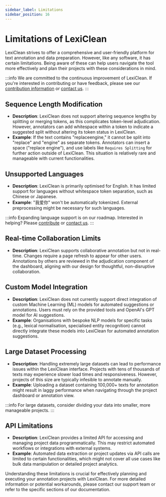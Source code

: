 ```yaml
---
sidebar_label: Limitations
sidebar_position: 16
---
```


# Limitations of LexiClean

LexiClean strives to offer a comprehensive and user-friendly platform for text annotation and data preparation. However, like any software, it has certain limitations. Being aware of these can help users navigate the tool more effectively and plan their projects with these considerations in mind.

:::info
We are committed to the continuous improvement of LexiClean. If you're interested in contributing or have feedback, please see our [contribution information](contribute) or [contact us](contact).
:::

## Sequence Length Modification

- **Description**: LexiClean does not support altering sequence lengths by splitting or merging tokens, as this complicates token-level adjudication. However, annotators can add whitespace within a token to indicate a suggested split without altering its token status in LexiClean.
- **Example**: If the text contains "replaceengine," it cannot be split into "replace" and "engine" as separate tokens. Annotators can insert a space ("replace engine"), and use labels like `Requires Splitting` for further action outside of LexiClean. This situation is relatively rare and manageable with current functionalities.

## Unsupported Languages

- **Description**: LexiClean is primarily optimised for English. It has limited support for languages without whitespace token separation, such as Chinese or Japanese.
- **Example**: "我爱你" won't be automatically tokenized. External preprocessing might be necessary for such languages.

:::info
Expanding language support is on our roadmap. Interested in helping? Please [contribute](contribute) or [contact us](contact).
:::

## Real-time Collaboration Limits

- **Description**: LexiClean supports collaborative annotation but not in real-time. Changes require a page refresh to appear for other users. Annotations by others are reviewed in the adjudication component of the dashboard, aligning with our design for thoughtful, non-disruptive collaboration.

## Custom Model Integration

- **Description**: LexiClean does not currently support direct integration of custom Machine Learning (ML) models for automated suggestions or annotations. Users must rely on the provided tools and OpenAI's GPT model for AI suggestions.
- **Example**: Organisations with bespoke NLP models for specific tasks (e.g., lexical normalisation, specialised entity recognition) cannot directly integrate these models into LexiClean for automated annotation suggestions.

## Large Dataset Processing

- **Description**: Handling extremely large datasets can lead to performance issues within the LexiClean interface. Projects with tens of thousands of texts may experience slower load times and responsiveness. However, projects of this size are typically infesible to annotate manually.
- **Example**: Uploading a dataset containing 100,000+ texts for annotation might result in laggy performance when navigating through the project dashboard or annotation view.

:::info
For large datasets, consider dividing your data into smaller, more manageable projects.
:::

## API Limitations

- **Description**: LexiClean provides a limited API for accessing and managing project data programmatically. This may restrict automated workflows or integrations with external systems.
- **Example**: Automated data extraction or project updates via API calls are limited to certain functionalities, which might not cover all use cases like bulk data manipulation or detailed project analytics.

Understanding these limitations is crucial for effectively planning and executing your annotation projects with LexiClean. For more detailed information or potential workarounds, please contact our support team or refer to the specific sections of our documentation.
